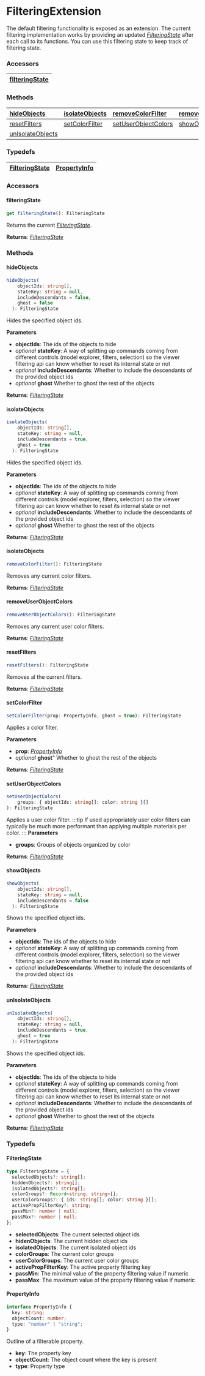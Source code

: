 # FilteringExtension

The default filtering functionality is exposed as an extension. The current filtering implementation works by providing an updated [_FilteringState_](/viewer/filtering-extension-api.md#filteringstate) after each call to its functions. You can use this filtering state to keep track of filtering state.

### <h3>Accessors</h3>

| [filteringState](/viewer/filtering-extension-api.md#filteringstate) |
| ------------------------------------------------------------------- |

### <h3>Methods</h3>

| [hideObjects](/viewer/filtering-extension-api.md#hideobjects) | [isolateObjects](/viewer/filtering-extension-api.md#isolateobjects) | [removeColorFilter](/viewer/filtering-extension-api.md#removecolorfilter) | [removeUserObjectColors](/viewer/filtering-extension-api.md#removeuserobjectcolors) |
| :---------------------------------------------------------------------- | :------------------------------------------------------------------ | :---------------------------------------------------------------------------- | :---------------------------------------------------------------------------------- |
| [resetFilters](/viewer/filtering-extension-api.md#resetfilters)         | [setColorFilter](/viewer/filtering-extension-api.md#setcolorfilter) | [setUserObjectColors](/viewer/filtering-extension-api.md#setuserobjectColors) | [showObjects](/viewer/filtering-extension-api.md#showobjects)                       |
| [unIsolateObjects](/viewer/filtering-extension-api.md#unisolateobjects) |                                                                     |                                                                               |                                                                                     |

### <h3>Typedefs</h3>

| [FilteringState](/viewer/filtering-extension-api.md#filteringstate) | [PropertyInfo](/viewer/filtering-extension-api.md#propertyinfo) |
| ------------------------------------------------------------------- | --------------------------------------------------------------- |

### <h3>Accessors</h3>

#### <b>filteringState</b>

```ts
get filteringState(): FilteringState
```

Returns the current [_FilteringState_](/viewer/filtering-extension-api.md#filteringstate).

**Returns**: [_FilteringState_](/viewer/filtering-extension-api.md#filteringstate)

### <h3>Methods</h3>

#### <b>hideObjects</b>

```ts
hideObjects(
    objectIds: string[],
    stateKey: string = null,
    includeDescendants = false,
    ghost = false
  ): FilteringState
```

Hides the specified object ids.

**Parameters**

- **objectIds**: The ids of the objects to hide
- _optional_ **stateKey**: A way of splitting up commands coming from different controls (model explorer, filters, selection) so the viewer filtering api can know whether to reset its internal state or not
- _optional_ **includeDescendants**: Whether to include the descendants of the provided object ids
- _optional_ **ghost** Whether to ghost the rest of the objects

**Returns**: [_FilteringState_](/viewer/filtering-extension-api.md#filteringstate)

#### <b>isolateObjects</b>

```ts
isolateObjects(
    objectIds: string[],
    stateKey: string = null,
    includeDescendants = true,
    ghost = true
  ): FilteringState
```

Hides the specified object ids.

**Parameters**

- **objectIds**: The ids of the objects to hide
- _optional_ **stateKey**: A way of splitting up commands coming from different controls (model explorer, filters, selection) so the viewer filtering api can know whether to reset its internal state or not
- _optional_ **includeDescendants**: Whether to include the descendants of the provided object ids
- _optional_ **ghost** Whether to ghost the rest of the objects

**Returns**: [_FilteringState_](/viewer/filtering-extension-api.md#filteringstate)

#### <b>isolateObjects</b>

```ts
removeColorFilter(): FilteringState
```

Removes any current color filters.

**Returns**: [_FilteringState_](/viewer/filtering-extension-api.md#filteringstate)

#### <b>removeUserObjectColors</b>

```ts
removeUserObjectColors(): FilteringState
```

Removes any current user color filters.

**Returns**: [_FilteringState_](/viewer/filtering-extension-api.md#filteringstate)

#### <b>resetFilters</b>

```ts
resetFilters(): FilteringState
```

Removes al the current filters.

**Returns**: [_FilteringState_](/viewer/filtering-extension-api.md#filteringstate)

#### <b>setColorFilter</b>

```ts
setColorFilter(prop: PropertyInfo, ghost = true): FilteringState
```

Applies a color filter.

**Parameters**

- **prop**: [_PropertyInfo_](/viewer/filtering-extension-api.md#propertyinfo)
- _optional_ **ghost**" Whether to ghost the rest of the objects

**Returns**: [_FilteringState_](/viewer/filtering-extension-api.md#filteringstate)

#### <b>setUserObjectColors</b>

```ts
setUserObjectColors(
    groups: { objectIds: string[]; color: string }[]
): FilteringState
```

Applies a user color filter.
:::tip
If used appropriately user color filters can typically be much more performant than applying multiple materials per color.
:::
**Parameters**

- **groups**: Groups of objects organized by color

**Returns**: [_FilteringState_](/viewer/filtering-extension-api.md#filteringstate)

#### <b>showObjects</b>

```ts
showObjects(
    objectIds: string[],
    stateKey: string = null,
    includeDescendants = false
  ): FilteringState
```

Shows the specified object ids.

**Parameters**

- **objectIds**: The ids of the objects to hide
- _optional_ **stateKey**: A way of splitting up commands coming from different controls (model explorer, filters, selection) so the viewer filtering api can know whether to reset its internal state or not
- _optional_ **includeDescendants**: Whether to include the descendants of the provided object ids

**Returns**: [_FilteringState_](/viewer/filtering-extension-api.md#filteringstate)

#### <b>unIsolateObjects</b>

```ts
unIsolateObjects(
    objectIds: string[],
    stateKey: string = null,
    includeDescendants = true,
    ghost = true
  ): FilteringState
```

Shows the specified object ids.

**Parameters**

- **objectIds**: The ids of the objects to hide
- _optional_ **stateKey**: A way of splitting up commands coming from different controls (model explorer, filters, selection) so the viewer filtering api can know whether to reset its internal state or not
- _optional_ **includeDescendants**: Whether to include the descendants of the provided object ids
- _optional_ **ghost** Whether to ghost the rest of the objects

**Returns**: [_FilteringState_](/viewer/filtering-extension-api.md#filteringstate)

### <h3>Typedefs</h3>

#### <b>FilteringState</b>

```ts
type FilteringState = {
  selectedObjects?: string[];
  hiddenObjects?: string[];
  isolatedObjects?: string[];
  colorGroups?: Record<string, string>[];
  userColorGroups?: { ids: string[]; color: string }[];
  activePropFilterKey?: string;
  passMin?: number | null;
  passMax?: number | null;
};
```

- **selectedObjects**: The current selected object ids
- **hidenObjects**: The current hidden object ids
- **isolatedObjects**: The current isolated object ids
- **colorGroups**: The current color groups
- **userColorGroups**: The current user color groups
- **activePropFilterKey**: The active property filtering key
- **passMin**: The minimal value of the property filtering value if numeric
- **passMax**: The maximum value of the property filtering value if numeric

#### <b>PropertyInfo</b>

```ts
interface PropertyInfo {
  key: string;
  objectCount: number;
  type: "number" | "string";
}
```

Outline of a filterable property.

- **key**: The property key
- **objectCount**: The object count where the key is present
- **type**: Property type
